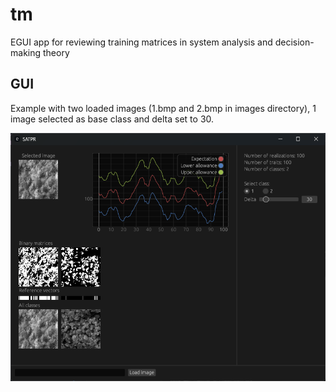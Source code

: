 # tm
EGUI app for reviewing training matrices in system analysis and decision-making theory

## GUI
Example with two loaded images (1.bmp and 2.bmp in images directory), 1 image selected as base class and delta set to 30.

![GUI](interface.png "GUI")
